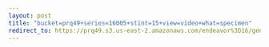 ```yaml
---
layout: post
title: "bucket=prq49+series=16005+stint=15+view=video+what=specimen"
redirect_to: https://prq49.s3.us-east-2.amazonaws.com/endeavor%3D16/genomes/stage%3D0%2Bwhat%3Dgenerated/stint%3D15/series%3D16005/a%3Dgenome%2Bcriteria%3Dabundance%2Bmorph%3Dwildtype%2Bproc%3D0%2Bseries%3D16005%2Bstint%3D15%2Bthread%3D0%2Bvariation%3Dmaster%2Bext%3D.json.gz
---
```

